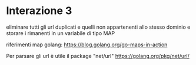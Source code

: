 # Interazione 3

eliminare tutti gli url duplicati e quelli non appartenenti allo stesso dominio e storare i rimanenti in un variabile di tipo MAP

riferimenti map golang:
    https://blog.golang.org/go-maps-in-action

Per parsare gli url è utile il package "net/url"
    https://golang.org/pkg/net/url/


